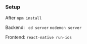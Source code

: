 

### Setup
After ```npm install```

Backend:
``` cd server```
```nodemon server```

Frontend:
```react-native run-ios```